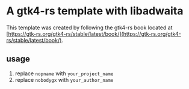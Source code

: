 # A gtk4-rs template with libadwaita


This template was created by following the gtk4-rs book located at [https://gtk-rs.org/gtk4-rs/stable/latest/book/](https://gtk-rs.org/gtk4-rs/stable/latest/book/).


## usage

1. replace `nopname` with `your_project_name`
2. replace `nobodygx` with `your_author_name`
